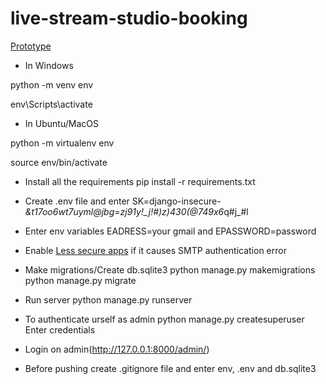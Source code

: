 # live-stream-studio-booking
[Prototype](https://www.figma.com/file/WwhHu8pqO9LTpj8t4LoQjQ/Live-Stream-Studio-Website-Prototype)

- In Windows

python -m venv env

env\Scripts\activate

- In Ubuntu/MacOS

python -m virtualenv env

source env/bin/activate

- Install all the requirements
pip install -r requirements.txt

- Create .env file and enter SK=django-insecure-*&t17oo6wt7uyml@jbg=zj91y!_j!#)z)430(@749x6*q#j_#l
- Enter env variables EADRESS=your gmail and EPASSWORD=password
- Enable [Less secure apps](https://www.google.com/settings/security/lesssecureapps) if it causes SMTP authentication error

- Make migrations/Create db.sqlite3
python manage.py makemigrations
python manage.py migrate

- Run server
python manage.py runserver

- To authenticate urself as admin
python manage.py createsuperuser
Enter credentials

- Login on admin(http://127.0.0.1:8000/admin/)

- Before pushing create .gitignore file and enter env, .env and db.sqlite3
